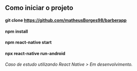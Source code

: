 ## Como iniciar o projeto

#### git clone https://github.com/matheusBorges98/barberapp
#### npm install
#### npm react-native start
#### npx react-native run-android

###### Caso de estudo utilizando React Native > Em desenvolvimento.


